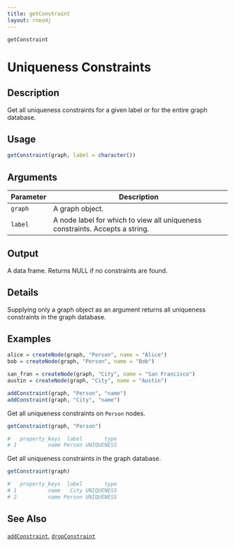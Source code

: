 ```yaml
---
title: getConstraint
layout: rneo4j
---
```


`getConstraint`

# Uniqueness Constraints

## Description

Get all uniqueness constraints for a given label or for the entire graph database.

## Usage

```r
getConstraint(graph, label = character())
```

## Arguments

| Parameter | Description     |
| --------- | --------------- |
| `graph`   | A graph object. |
| `label`   | A node label for which to view all uniqueness constraints. Accepts a string. |

## Output

A data frame. Returns NULL if no constraints are found.

## Details

Supplying only a graph object as an argument returns all uniqueness constraints in the graph database.

## Examples

```r
alice = createNode(graph, "Person", name = "Alice")
bob = createNode(graph, "Person", name = "Bob")

san_fran = createNode(graph, "City", name = "San Francisco")
austin = createNode(graph, "City", name = "Austin")

addConstraint(graph, "Person", "name")
addConstraint(graph, "City", "name")
```

Get all uniqueness constraints on `Person` nodes.

```r
getConstraint(graph, "Person")

#   property_keys  label       type
# 1          name Person UNIQUENESS
```

Get all uniqueness constraints in the graph database.

```r
getConstraint(graph)

#   property_keys  label       type
# 1          name   City UNIQUENESS
# 2          name Person UNIQUENESS
```

## See Also

[`addConstraint`](add-constraint.html), [`dropConstraint`](drop-constraint.html)